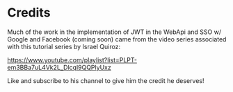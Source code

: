 # Credits

Much of the work in the implementation of JWT in the WebApi and SSO w/ Google and Facebook (coming soon) came from the video series associated with this tutorial series by Israel Quiroz:

https://www.youtube.com/playlist?list=PLPT-em3BBa7uL4Vk2L_Dlcql9QQPlyUxz

Like and subscribe to his channel to give him the credit he deserves!
